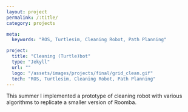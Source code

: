 ```yaml
---
layout: project
permalink: /:title/
category: projects

meta:
  keywords: "ROS, Turtlesim, Cleaning Robot, Path Planning"

project:
  title: "Cleaning (Turtle)bot"
  type: "Jekyll"
  url: ""
  logo: "/assets/images/projects/final/grid_clean.gif"
  tech: "ROS, Turtlesim, Cleaning Robot, Path Planning"
---
```



<!-- ![Best Friends with a Pancake Robot!](/assets/images/projects/outreach/robot_picture.jpg)
<center><h2>Best Friends with a Robot!</h2></center> -->



<p>This summer I implemented a prototype of cleaning robot with various algorithms to replicate a smaller version of Roomba.</p> 

<!-- <br> 
<p>I was able to showcase three projects at these events: <a href="https://javtges.github.io/pancakerobot/" target="_blank"><u>Robotic Pancake Chef</u></a>, <a href="https://javtges.github.io/textureclassification/" target="_blank"><u>Tactile Texture Classification</u></a>, and <a href="https://javtges.github.io/gesturerecognition/" target="_blank"><u>Deep Learning for Gesture Recognition</u></a>. Check out Northwestern MSR's 'Inside Our Program' <a href="https://www.mccormick.northwestern.edu/robotics/inside-our-program/stories/2022/bringing-robotics-to-the-public.html" target="_blank"><u>article</u></a>, written by <a href="https://www.zarefsky.com/" target="_blank"><u>Marc Zarefsky</u></a>.
</p>
<br> -->

<!-- <blockquote>
<p>
“It’s always a good learning experience to practice communicating technical details to a wide variety of people,” he said. “It’s good to know what other people know and don’t know, and what perspectives they have. We can often get caught up in our own bubble as students, so it’s good to talk to and hear from people outside of academia.” 
</p>
</blockquote> -->


<br><br>

